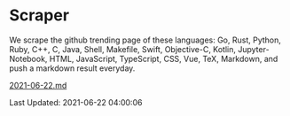# Scraper

We scrape the github trending page of these languages: Go, Rust, Python, Ruby, C++, C, Java, Shell, Makefile, Swift, Objective-C, Kotlin, Jupyter-Notebook, HTML, JavaScript, TypeScript, CSS, Vue, TeX, Markdown, and push a markdown result everyday.

[2021-06-22.md](https://github.com/yangwenmai/github-trending-backup/blob/master/2021-06-22.md)

Last Updated: 2021-06-22 04:00:06